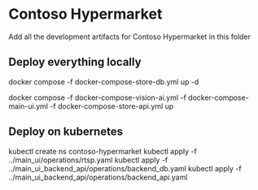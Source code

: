 # Contoso Hypermarket

Add all the development artifacts for Contoso Hypermarket in this folder

## Deploy everything locally

docker compose -f docker-compose-store-db.yml up -d

docker compose -f docker-compose-vision-ai.yml -f docker-compose-main-ui.yml -f docker-compose-store-api.yml up

## Deploy on kubernetes

kubectl create ns contoso-hypermarket
kubectl apply -f ../main_ui/operations/rtsp.yaml
kubectl apply -f ../main_ui_backend_api/operations/backend_db.yaml
kubectl apply -f ../main_ui_backend_api/operations/backend_api.yaml
